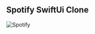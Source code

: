## Spotify SwiftUi Clone

![Spotify](https://github.com/user-attachments/assets/decc1e79-0667-4a9a-9af9-a76b581431c0)

